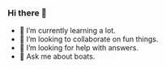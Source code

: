 ### Hi there 👋

- 🌱 I’m currently learning a lot.
- 👯 I’m looking to collaborate on fun things.
- 🤔 I’m looking for help with answers.
- 💬 Ask me about boats.

